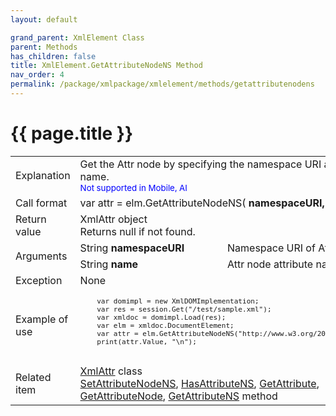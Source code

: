 ```yaml
---
layout: default

grand_parent: XmlElement Class
parent: Methods
has_children: false
title: XmlElement.GetAttributeNodeNS Method
nav_order: 4
permalink: /package/xmlpackage/xmlelement/methods/getattributenodens
---
```

# {{ page.title }}

<table>
  <tr>
    <td>Explanation</td>
    <td colspan="2">Get the Attr node by specifying the namespace URI and attribute name.<br><small><span style="color:blue">Not supported in Mobile, AI</span></small></td>
  </tr>
  <tr>
    <td>Call format</td>
    <td colspan="2">var attr = elm.GetAttributeNodeNS( <b>namespaceURI, name </b> )</td>
  </tr>
  <tr>
    <td>Return value</td>
    <td colspan="2">XmlAttr object<br>Returns null if not found.</td>
  </tr>  
  <tr>
    <td rowspan="2">Arguments</td>
    <td>String <b>namespaceURI</b></td>
    <td>Namespace URI of Attr node</td>
  </tr>
  <tr>
    <td>String <b>name</b></td>
    <td>Attr node attribute name</td>
  </tr>
  <tr>
    <td>Exception</td>
    <td colspan="2">None</td>
  </tr>
  <tr>
    <td>Example of use</td>
    <td colspan="2"><code><pre>
    var domimpl = new XmlDOMImplementation;
    var res = session.Get("/test/sample.xml");
    var xmldoc = domimpl.Load(res);
    var elm = xmldoc.DocumentElement;
    var attr = elm.GetAttributeNodeNS("http://www.w3.org/2000/svg", "width");
    print(attr.Value, "\n");   
    </pre></code></td>
  </tr>
  <tr>
    <td>Related item</td>
    <td colspan="2"><a href="/package/xmlpackage/xmlattr">XmlAttr</a> class<br><a href="/package/xmlpackage/xmlelement/methods/setattributenodens">SetAttributeNodeNS</a>, <a href="/package/xmlpackage/xmlelement/methods/hasattributens">HasAttributeNS</a>, <a href="/package/xmlpackage/xmlelement/methods/getattribute">GetAttribute</a>, <a href="/package/xmlpackage/xmlelement/methods/getattributenode">GetAttributeNode</a>, <a href="/package/xmlpackage/xmlelement/methods/getattributens">GetAttributeNS</a> method</td>
  </tr>
</table>



